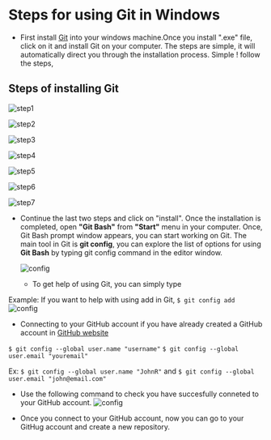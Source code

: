 # Steps for using Git in Windows

* First install [Git](http://git-scm.com/download/win) into your windows machine.Once you install ".exe" file, click on it and install Git on your computer. The steps are simple, it will automatically direct you through the installation process. Simple ! follow the steps,

## Steps of installing **Git**
 
 ![step1](images/s1.PNG)
 
 ![step2](images/s2.PNG)
  
 ![step3](images/s3.PNG)
   
 ![step4](images/s4.PNG)
 
 ![step5](images/s5.PNG)
 
 ![step6](images/s6.PNG)
 
 ![step7](images/s7.PNG)
 
 
* Continue the last two steps and click on "install". Once the installation is completed, open **"Git Bash"** from **"Start"** menu in your computer. Once, Git Bash prompt window appears, you can start working on Git. The main tool in Git is **git config**, you can explore the list of options for using **Git Bash** by typing git config command in the editor window. 
 
  ![config](images/s8.PNG)
  
  * To get help of using Git, you can simply type 
  
 Example:  If you want to help with using add in Git,  `$ git config add`
    ![config](images/s9.PNG)
 
 * Connecting to your GitHub account if you have already created a GitHub account in  [GitHub website](https://github.com/join?source=header-home)
 
 `$ git config --global user.name "username"`
 `$ git config --global user.email "youremail"`
 
 Ex: `$ git config --global user.name "JohnR"` and  `$ git config --global user.email "john@email.com"`

* Use the following command to check you have succesfully conneted to your GitHub account.
   ![config](images/s10.PNG)

 
* Once you connect to your GitHub account, now you can go to your GitHug account and create a new repository.
